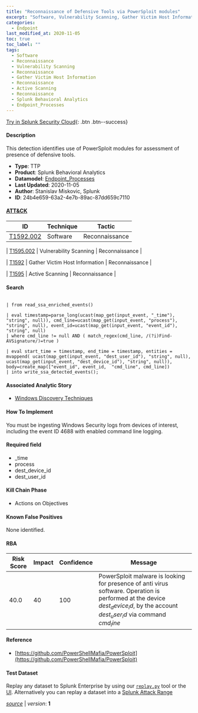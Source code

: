 ```yaml
---
title: "Reconnaissance of Defensive Tools via PowerSploit modules"
excerpt: "Software, Vulnerability Scanning, Gather Victim Host Information, Active Scanning"
categories:
  - Endpoint
last_modified_at: 2020-11-05
toc: true
toc_label: ""
tags:
  - Software
  - Reconnaissance
  - Vulnerability Scanning
  - Reconnaissance
  - Gather Victim Host Information
  - Reconnaissance
  - Active Scanning
  - Reconnaissance
  - Splunk Behavioral Analytics
  - Endpoint_Processes
---
```




[Try in Splunk Security Cloud](https://www.splunk.com/en_us/cyber-security.html){: .btn .btn--success}

#### Description

This detection identifies use of PowerSploit modules for assessment of presence of defensive tools.

- **Type**: TTP
- **Product**: Splunk Behavioral Analytics
- **Datamodel**: [Endpoint_Processes](https://docs.splunk.com/Documentation/CIM/latest/User/EndpointProcesses)
- **Last Updated**: 2020-11-05
- **Author**: Stanislav Miskovic, Splunk
- **ID**: 24b4e659-63a2-4e7b-89ac-87dd659c7110


#### [ATT&CK](https://attack.mitre.org/)

| ID          | Technique   | Tactic         |
| ----------- | ----------- |--------------- |
| [T1592.002](https://attack.mitre.org/techniques/T1592/002/) | Software | Reconnaissance |

| [T1595.002](https://attack.mitre.org/techniques/T1595/002/) | Vulnerability Scanning | Reconnaissance |

| [T1592](https://attack.mitre.org/techniques/T1592/) | Gather Victim Host Information | Reconnaissance |

| [T1595](https://attack.mitre.org/techniques/T1595/) | Active Scanning | Reconnaissance |

#### Search

```

| from read_ssa_enriched_events()

| eval timestamp=parse_long(ucast(map_get(input_event, "_time"), "string", null)), cmd_line=ucast(map_get(input_event, "process"), "string", null), event_id=ucast(map_get(input_event, "event_id"), "string", null) 
| where cmd_line != null AND ( match_regex(cmd_line, /(?i)Find-AVSignature/)=true )

| eval start_time = timestamp, end_time = timestamp, entities = mvappend( ucast(map_get(input_event, "dest_user_id"), "string", null), ucast(map_get(input_event, "dest_device_id"), "string", null)), body=create_map(["event_id", event_id,  "cmd_line", cmd_line]) 
| into write_ssa_detected_events();
```

#### Associated Analytic Story
* [Windows Discovery Techniques](/stories/windows_discovery_techniques)


#### How To Implement
You must be ingesting Windows Security logs from devices of interest, including the event ID 4688 with enabled command line logging.

#### Required field
* _time
* process
* dest_device_id
* dest_user_id


#### Kill Chain Phase
* Actions on Objectives


#### Known False Positives
None identified.


#### RBA

| Risk Score  | Impact      | Confidence   | Message      |
| ----------- | ----------- |--------------|--------------|
| 40.0 | 40 | 100 | PowerSploit malware is looking for presence of anti virus software. Operation is performed at the device $dest_device_id$, by the account $dest_user_id$ via command $cmd_line$ |




#### Reference

* [https://github.com/PowerShellMafia/PowerSploit](https://github.com/PowerShellMafia/PowerSploit)



#### Test Dataset
Replay any dataset to Splunk Enterprise by using our [`replay.py`](https://github.com/splunk/attack_data#using-replaypy) tool or the [UI](https://github.com/splunk/attack_data#using-ui).
Alternatively you can replay a dataset into a [Splunk Attack Range](https://github.com/splunk/attack_range#replay-dumps-into-attack-range-splunk-server)




[*source*](https://github.com/splunk/security_content/tree/develop/detections/endpoint/reconnaissance_of_defensive_tools_via_powersploit_modules.yml) \| *version*: **1**